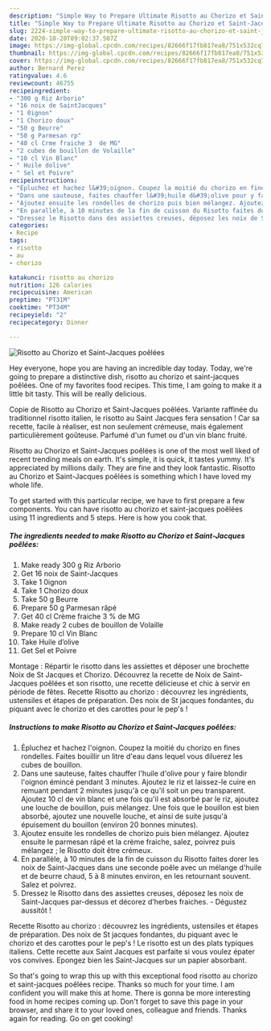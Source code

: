 ```yaml
---
description: "Simple Way to Prepare Ultimate Risotto au Chorizo et Saint-Jacques poêlées"
title: "Simple Way to Prepare Ultimate Risotto au Chorizo et Saint-Jacques poêlées"
slug: 2224-simple-way-to-prepare-ultimate-risotto-au-chorizo-et-saint-jacques-poelees
date: 2020-10-20T09:02:37.507Z
image: https://img-global.cpcdn.com/recipes/82666f17fb817ea8/751x532cq70/risotto-au-chorizo-et-saint-jacques-poelees-photo-principale-de-la-recette.jpg
thumbnail: https://img-global.cpcdn.com/recipes/82666f17fb817ea8/751x532cq70/risotto-au-chorizo-et-saint-jacques-poelees-photo-principale-de-la-recette.jpg
cover: https://img-global.cpcdn.com/recipes/82666f17fb817ea8/751x532cq70/risotto-au-chorizo-et-saint-jacques-poelees-photo-principale-de-la-recette.jpg
author: Bernard Perez
ratingvalue: 4.6
reviewcount: 46755
recipeingredient:
- "300 g Riz Arborio"
- "16 noix de SaintJacques"
- "1 0ignon"
- "1 Chorizo doux"
- "50 g Beurre"
- "50 g Parmesan rp"
- "40 cl Crme fraiche 3  de MG"
- "2 cubes de bouillon de Volaille"
- "10 cl Vin Blanc"
- " Huile dolive"
- " Sel et Poivre"
recipeinstructions:
- "Épluchez et hachez l&#39;oignon. Coupez la moitié du chorizo en fines rondelles. Faites bouillir un litre d&#39;eau dans lequel vous diluerez les cubes de bouillon."
- "Dans une sauteuse, faites chauffer l&#39;huile d&#39;olive pour y faire blondir l&#39;oignon émincé pendant 3 minutes. Ajoutez le riz et laissez-le cuire en remuant pendant 2 minutes jusqu&#39;à ce qu&#39;il soit un peu transparent. Ajoutez 10 cl de vin blanc et une fois qu&#39;il est absorbé par le riz, ajoutez une louche de bouillon, puis mélangez. Une fois que le bouillon est bien absorbé, ajoutez une nouvelle louche, et ainsi de suite jusqu&#39;à épuisement du bouillon (environ 20 bonnes minutes)."
- "Ajoutez ensuite les rondelles de chorizo puis bien mélangez. Ajoutez ensuite le parmesan râpé et la crème fraiche, salez, poivrez puis mélangez ; le Risotto doit être crémeux."
- "En parallèle, à 10 minutes de la fin de cuisson du Risotto faites dorer les noix de Saint-Jacques dans une seconde poêle avec un mélange d&#39;huile et de beurre chaud, 5 à 8 minutes environ, en les retournant souvent. Salez et poivrez."
- "Dressez le Risotto dans des assiettes creuses, déposez les noix de Saint-Jacques par-dessus et décorez d’herbes fraiches. Dégustez aussitôt !"
categories:
- Recipe
tags:
- risotto
- au
- chorizo

katakunci: risotto au chorizo 
nutrition: 126 calories
recipecuisine: American
preptime: "PT31M"
cooktime: "PT34M"
recipeyield: "2"
recipecategory: Dinner

---
```



![Risotto au Chorizo et Saint-Jacques poêlées](https://img-global.cpcdn.com/recipes/82666f17fb817ea8/751x532cq70/risotto-au-chorizo-et-saint-jacques-poelees-photo-principale-de-la-recette.jpg)

Hey everyone, hope you are having an incredible day today. Today, we're going to prepare a distinctive dish, risotto au chorizo et saint-jacques poêlées. One of my favorites food recipes. This time, I am going to make it a little bit tasty. This will be really delicious.

Copie de Risotto au Chorizo et Saint-Jacques poêlées. Variante raffinée du traditionnel risotto italien, le risotto au Saint Jacques fera sensation ! Car sa recette, facile à réaliser, est non seulement crémeuse, mais également particulièrement goûteuse. Parfumé d&#39;un fumet ou d&#39;un vin blanc fruité.

Risotto au Chorizo et Saint-Jacques poêlées is one of the most well liked of recent trending meals on earth. It's simple, it is quick, it tastes yummy. It's appreciated by millions daily. They are fine and they look fantastic. Risotto au Chorizo et Saint-Jacques poêlées is something which I have loved my whole life.


To get started with this particular recipe, we have to first prepare a few components. You can have risotto au chorizo et saint-jacques poêlées using 11 ingredients and 5 steps. Here is how you cook that.

<!--inarticleads1-->

##### The ingredients needed to make Risotto au Chorizo et Saint-Jacques poêlées:

1. Make ready 300 g Riz Arborio
1. Get 16 noix de Saint-Jacques
1. Take 1 0ignon
1. Take 1 Chorizo doux
1. Take 50 g Beurre
1. Prepare 50 g Parmesan râpé
1. Get 40 cl Crème fraiche 3 % de MG
1. Make ready 2 cubes de bouillon de Volaille
1. Prepare 10 cl Vin Blanc
1. Take  Huile d’olive
1. Get  Sel et Poivre


Montage : Répartir le risotto dans les assiettes et déposer une brochette Noix de St Jacques et Chorizo. Découvrez la recette de Noix de Saint-Jacques poêlées et son risotto, une recette délicieuse et chic à servir en période de fêtes. Recette Risotto au chorizo : découvrez les ingrédients, ustensiles et étapes de préparation. Des noix de St jacques fondantes, du piquant avec le chorizo et des carottes pour le pep&#39;s ! 

<!--inarticleads2-->

##### Instructions to make Risotto au Chorizo et Saint-Jacques poêlées:

1. Épluchez et hachez l&#39;oignon. Coupez la moitié du chorizo en fines rondelles. Faites bouillir un litre d&#39;eau dans lequel vous diluerez les cubes de bouillon.
1. Dans une sauteuse, faites chauffer l&#39;huile d&#39;olive pour y faire blondir l&#39;oignon émincé pendant 3 minutes. Ajoutez le riz et laissez-le cuire en remuant pendant 2 minutes jusqu&#39;à ce qu&#39;il soit un peu transparent. Ajoutez 10 cl de vin blanc et une fois qu&#39;il est absorbé par le riz, ajoutez une louche de bouillon, puis mélangez. Une fois que le bouillon est bien absorbé, ajoutez une nouvelle louche, et ainsi de suite jusqu&#39;à épuisement du bouillon (environ 20 bonnes minutes).
1. Ajoutez ensuite les rondelles de chorizo puis bien mélangez. Ajoutez ensuite le parmesan râpé et la crème fraiche, salez, poivrez puis mélangez ; le Risotto doit être crémeux.
1. En parallèle, à 10 minutes de la fin de cuisson du Risotto faites dorer les noix de Saint-Jacques dans une seconde poêle avec un mélange d&#39;huile et de beurre chaud, 5 à 8 minutes environ, en les retournant souvent. Salez et poivrez.
1. Dressez le Risotto dans des assiettes creuses, déposez les noix de Saint-Jacques par-dessus et décorez d’herbes fraiches. - Dégustez aussitôt !


Recette Risotto au chorizo : découvrez les ingrédients, ustensiles et étapes de préparation. Des noix de St jacques fondantes, du piquant avec le chorizo et des carottes pour le pep&#39;s ! Le risotto est un des plats typiques italiens. Cette recette aux Saint Jacques est parfaite si vous voulez épater vos convives. Epongez bien les Saint-Jacques sur un papier absorbant. 

So that's going to wrap this up with this exceptional food risotto au chorizo et saint-jacques poêlées recipe. Thanks so much for your time. I am confident you will make this at home. There is gonna be more interesting food in home recipes coming up. Don't forget to save this page in your browser, and share it to your loved ones, colleague and friends. Thanks again for reading. Go on get cooking!
